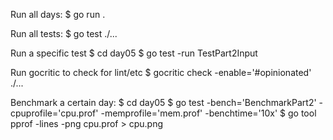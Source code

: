Run all days:
$ go run .

Run all tests:
$ go test ./...

Run a specific test
$ cd day05
$ go test -run TestPart2Input

Run gocritic to check for lint/etc
$ gocritic check -enable='#opinionated' ./...

Benchmark a certain day:
$ cd day05
$ go test -bench='BenchmarkPart2' -cpuprofile='cpu.prof' -memprofile='mem.prof' -benchtime='10x'
$ go tool pprof -lines -png cpu.prof > cpu.png
